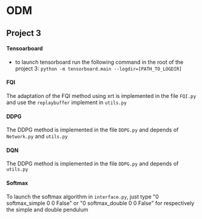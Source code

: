 # ODM

## Project 3
#### Tensoarboard 
- to launch tensorboard run the following command in the root of the project 3: `python -m tensorboard.main --logdir=[PATH_TO_LOGDIR]`
#### FQI
The adaptation of the FQI method using xrt is implemented in the file `FQI.py` and use the `replaybuffer` implement in `utils.py`
#### DDPG
The DDPG method is implemented in the file `DDPG.py` and depends of `Network.py` and `utils.py`
#### DQN
The DDPG method is implemented in the file `DDPG.py` and depends of `utils.py`
#### Softmax 
To launch the softmax algorithm in `interface.py`, just type "0 softmax_simple 0 0 False" or "0 softmax_double 0 0 False" for respectively the simple and double pendulum
